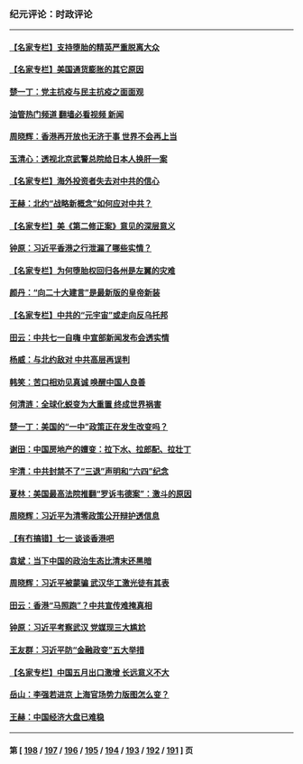 ### 纪元评论：时政评论
---
#### [【名家专栏】支持堕胎的精英严重脱离大众](../../pages/nsc1025/n13772648.md?07040330) 
#### [【名家专栏】美国通货膨胀的其它原因](../../pages/nsc1025/n13772617.md?07040330) 
#### [楚一丁：党主抗疫与民主抗疫之面面观](../../pages/nsc1025/n13772493.md?07040330) 
#### [油管热门频道 翻墙必看视频 新闻](ok?07040330)
#### [周晓辉：香港再开放也无济于事 世界不会再上当](../../pages/nsc1025/n13772307.md?07040330) 
#### [玉清心：透视北京武警总院给日本人换肝一案](../../pages/nsc1025/n13771978.md?07040330) 
#### [【名家专栏】海外投资者失去对中共的信心](../../pages/nsc1025/n13772145.md?07040330) 
#### [王赫：北约“战略新概念”如何应对中共？](../../pages/nsc1025/n13771986.md?07040330) 
#### [【名家专栏】美《第二修正案》意见的深层意义](../../pages/nsc1025/n13772162.md?07040330) 
#### [钟原：习近平香港之行泄漏了哪些实情？](../../pages/nsc1025/n13771881.md?07040330) 
#### [【名家专栏】为何堕胎权回归各州是左翼的灾难](../../pages/nsc1025/n13771507.md?07040330) 
#### [颜丹：“向二十大建言”是最新版的皇帝新装](../../pages/nsc1025/n13771580.md?07040330) 
#### [【名家专栏】中共的“元宇宙”或走向反乌托邦](../../pages/nsc1025/n13770486.md?07040330) 
#### [田云：中共七一自嗨 中宣部新闻发布会透实情](../../pages/nsc1025/n13771086.md?07040330) 
#### [杨威：与北约敌对 中共高层再误判](../../pages/nsc1025/n13771172.md?07040330) 
#### [韩笑：苦口相劝见真诚 唤醒中国人良善](../../pages/nsc1025/n13770946.md?07040330) 
#### [何清涟：全球化蜕变为大重置 终成世界祸害](../../pages/nsc1025/n13770969.md?07040330) 
#### [楚一丁：美国的“一中”政策正在发生改变吗？](../../pages/nsc1025/n13770935.md?07040330) 
#### [谢田：中国房地产的嬗变：拉下水、拉郎配、拉壮丁](../../pages/nsc1025/n13770932.md?07040330) 
#### [宇清：中共封禁不了“三退”声明和“六四”纪念](../../pages/nsc1025/n13770904.md?07040330) 
#### [夏林：美国最高法院推翻“罗诉韦德案”：激斗的原因](../../pages/nsc1025/n13770138.md?07040330) 
#### [周晓辉：习近平为清零政策公开辩护透信息](../../pages/nsc1025/n13770860.md?07040330) 
#### [【有冇搞错】七一 谈谈香港吧](../../pages/nsc1025/n13770515.md?07040330) 
#### [袁斌：当下中国的政治生态比清末还黑暗](../../pages/nsc1025/n13770591.md?07040330) 
#### [周晓辉：习近平被蒙骗 武汉华工激光徒有其表](../../pages/nsc1025/n13770550.md?07040330) 
#### [田云：香港“马照跑”？中共宣传难掩真相](../../pages/nsc1025/n13770539.md?07040330) 
#### [钟原：习近平考察武汉 党媒现三大尴尬](../../pages/nsc1025/n13770298.md?07040330) 
#### [王友群：习近平防“金融政变”五大举措](../../pages/nsc1025/n13770232.md?07040330) 
#### [【名家专栏】中国五月出口激增 长远意义不大](../../pages/nsc1025/n13769982.md?07040330) 
#### [岳山：李强若进京 上海官场势力版图怎么变？](../../pages/nsc1025/n13769948.md?07040330) 
#### [王赫：中国经济大盘已难稳](../../pages/nsc1025/n13769665.md?07040330) 

---
#### 第 [ [198](./198.md?07040330) / [197](./197.md?07040330) / [196](./196.md?07040330) / [195](./195.md?07040330) / [194](./194.md?07040330) / [193](./193.md?07040330) / [192](./192.md?07040330) / [191](./191.md?07040330) ] 页
